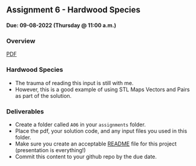 ## Assignment 6 - Hardwood Species
#### Due: 09-08-2022 (Thursday @ 11:00 a.m.)

### Overview

[PDF](p10226.pdf)


### Hardwood Species

- The trauma of reading this input is still with me. 
- However, this is a good example of using STL Maps Vectors and Pairs as part of the solution.

### Deliverables

- Create a folder called `A06` in your `assignments` folder.
- Place the pdf, your solution code, and any input files you used in this folder.
- Make sure you create an acceptable [README](../../Resources/03-Readmees/README.md) file for this project (presentation is everything!)
- Commit this content to your github repo by the due date.